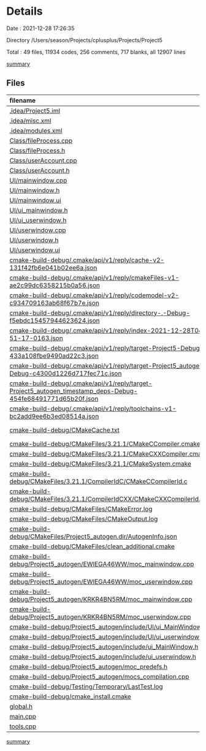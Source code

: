 # Details

Date : 2021-12-28 17:26:35

Directory /Users/season/Projects/cplusplus/Projects/Project5

Total : 49 files,  11934 codes, 256 comments, 717 blanks, all 12907 lines

[summary](results.md)

## Files
| filename | language | code | comment | blank | total |
| :--- | :--- | ---: | ---: | ---: | ---: |
| [.idea/Project5.iml](/.idea/Project5.iml) | XML | 2 | 0 | 0 | 2 |
| [.idea/misc.xml](/.idea/misc.xml) | XML | 4 | 0 | 0 | 4 |
| [.idea/modules.xml](/.idea/modules.xml) | XML | 8 | 0 | 0 | 8 |
| [Class/fileProcess.cpp](/Class/fileProcess.cpp) | C++ | 16 | 3 | 7 | 26 |
| [Class/fileProcess.h](/Class/fileProcess.h) | C++ | 20 | 3 | 6 | 29 |
| [Class/userAccount.cpp](/Class/userAccount.cpp) | C++ | 34 | 7 | 9 | 50 |
| [Class/userAccount.h](/Class/userAccount.h) | C++ | 18 | 3 | 6 | 27 |
| [UI/mainwindow.cpp](/UI/mainwindow.cpp) | C++ | 40 | 5 | 18 | 63 |
| [UI/mainwindow.h](/UI/mainwindow.h) | C++ | 18 | 3 | 11 | 32 |
| [UI/mainwindow.ui](/UI/mainwindow.ui) | XML | 32 | 0 | 1 | 33 |
| [UI/ui_mainwindow.h](/UI/ui_mainwindow.h) | C++ | 80 | 9 | 31 | 120 |
| [UI/ui_userwindow.h](/UI/ui_userwindow.h) | C++ | 48 | 7 | 13 | 68 |
| [UI/userwindow.cpp](/UI/userwindow.cpp) | C++ | 9 | 4 | 7 | 20 |
| [UI/userwindow.h](/UI/userwindow.h) | C++ | 15 | 3 | 11 | 29 |
| [UI/userwindow.ui](/UI/userwindow.ui) | XML | 68 | 0 | 1 | 69 |
| [cmake-build-debug/.cmake/api/v1/reply/cache-v2-131f42fb6e041b02ee6a.json](/cmake-build-debug/.cmake/api/v1/reply/cache-v2-131f42fb6e041b02ee6a.json) | JSON | 5,551 | 0 | 1 | 5,552 |
| [cmake-build-debug/.cmake/api/v1/reply/cmakeFiles-v1-ae2c99dc6358215b0a56.json](/cmake-build-debug/.cmake/api/v1/reply/cmakeFiles-v1-ae2c99dc6358215b0a56.json) | JSON | 1,091 | 0 | 1 | 1,092 |
| [cmake-build-debug/.cmake/api/v1/reply/codemodel-v2-c934709163ab68f67b7e.json](/cmake-build-debug/.cmake/api/v1/reply/codemodel-v2-c934709163ab68f67b7e.json) | JSON | 78 | 0 | 1 | 79 |
| [cmake-build-debug/.cmake/api/v1/reply/directory-.-Debug-f5ebdc15457944623624.json](/cmake-build-debug/.cmake/api/v1/reply/directory-.-Debug-f5ebdc15457944623624.json) | JSON | 14 | 0 | 1 | 15 |
| [cmake-build-debug/.cmake/api/v1/reply/index-2021-12-28T04-51-17-0163.json](/cmake-build-debug/.cmake/api/v1/reply/index-2021-12-28T04-51-17-0163.json) | JSON | 108 | 0 | 1 | 109 |
| [cmake-build-debug/.cmake/api/v1/reply/target-Project5-Debug-433a108fbe9490ad22c3.json](/cmake-build-debug/.cmake/api/v1/reply/target-Project5-Debug-433a108fbe9490ad22c3.json) | JSON | 385 | 0 | 1 | 386 |
| [cmake-build-debug/.cmake/api/v1/reply/target-Project5_autogen-Debug-c4300d1226d717fec71c.json](/cmake-build-debug/.cmake/api/v1/reply/target-Project5_autogen-Debug-c4300d1226d717fec71c.json) | JSON | 71 | 0 | 1 | 72 |
| [cmake-build-debug/.cmake/api/v1/reply/target-Project5_autogen_timestamp_deps-Debug-454fe68491771d65b20f.json](/cmake-build-debug/.cmake/api/v1/reply/target-Project5_autogen_timestamp_deps-Debug-454fe68491771d65b20f.json) | JSON | 58 | 0 | 1 | 59 |
| [cmake-build-debug/.cmake/api/v1/reply/toolchains-v1-bc2add9ee6b3ed08514a.json](/cmake-build-debug/.cmake/api/v1/reply/toolchains-v1-bc2add9ee6b3ed08514a.json) | JSON | 88 | 0 | 1 | 89 |
| [cmake-build-debug/CMakeCache.txt](/cmake-build-debug/CMakeCache.txt) | CMake Cache | 1,030 | 0 | 79 | 1,109 |
| [cmake-build-debug/CMakeFiles/3.21.1/CMakeCCompiler.cmake](/cmake-build-debug/CMakeFiles/3.21.1/CMakeCCompiler.cmake) | CMake | 63 | 0 | 18 | 81 |
| [cmake-build-debug/CMakeFiles/3.21.1/CMakeCXXCompiler.cmake](/cmake-build-debug/CMakeFiles/3.21.1/CMakeCXXCompiler.cmake) | CMake | 72 | 0 | 20 | 92 |
| [cmake-build-debug/CMakeFiles/3.21.1/CMakeSystem.cmake](/cmake-build-debug/CMakeFiles/3.21.1/CMakeSystem.cmake) | CMake | 10 | 0 | 6 | 16 |
| [cmake-build-debug/CMakeFiles/3.21.1/CompilerIdC/CMakeCCompilerId.c](/cmake-build-debug/CMakeFiles/3.21.1/CompilerIdC/CMakeCCompilerId.c) | C | 615 | 61 | 132 | 808 |
| [cmake-build-debug/CMakeFiles/3.21.1/CompilerIdCXX/CMakeCXXCompilerId.cpp](/cmake-build-debug/CMakeFiles/3.21.1/CompilerIdCXX/CMakeCXXCompilerId.cpp) | C++ | 603 | 63 | 130 | 796 |
| [cmake-build-debug/CMakeFiles/CMakeError.log](/cmake-build-debug/CMakeFiles/CMakeError.log) | Log | 16 | 0 | 7 | 23 |
| [cmake-build-debug/CMakeFiles/CMakeOutput.log](/cmake-build-debug/CMakeFiles/CMakeOutput.log) | Log | 272 | 0 | 43 | 315 |
| [cmake-build-debug/CMakeFiles/Project5_autogen.dir/AutogenInfo.json](/cmake-build-debug/CMakeFiles/Project5_autogen.dir/AutogenInfo.json) | JSON | 378 | 0 | 1 | 379 |
| [cmake-build-debug/CMakeFiles/clean_additional.cmake](/cmake-build-debug/CMakeFiles/clean_additional.cmake) | CMake | 9 | 0 | 2 | 11 |
| [cmake-build-debug/Project5_autogen/EWIEGA46WW/moc_mainwindow.cpp](/cmake-build-debug/Project5_autogen/EWIEGA46WW/moc_mainwindow.cpp) | C++ | 100 | 10 | 17 | 127 |
| [cmake-build-debug/Project5_autogen/EWIEGA46WW/moc_userwindow.cpp](/cmake-build-debug/Project5_autogen/EWIEGA46WW/moc_userwindow.cpp) | C++ | 75 | 8 | 16 | 99 |
| [cmake-build-debug/Project5_autogen/KRKR4BN5RM/moc_mainwindow.cpp](/cmake-build-debug/Project5_autogen/KRKR4BN5RM/moc_mainwindow.cpp) | C++ | 100 | 10 | 17 | 127 |
| [cmake-build-debug/Project5_autogen/KRKR4BN5RM/moc_userwindow.cpp](/cmake-build-debug/Project5_autogen/KRKR4BN5RM/moc_userwindow.cpp) | C++ | 75 | 8 | 16 | 99 |
| [cmake-build-debug/Project5_autogen/include/UI/ui_MainWindow.h](/cmake-build-debug/Project5_autogen/include/UI/ui_MainWindow.h) | C++ | 33 | 7 | 13 | 53 |
| [cmake-build-debug/Project5_autogen/include/UI/ui_userwindow.h](/cmake-build-debug/Project5_autogen/include/UI/ui_userwindow.h) | C++ | 48 | 7 | 13 | 68 |
| [cmake-build-debug/Project5_autogen/include/ui_MainWindow.h](/cmake-build-debug/Project5_autogen/include/ui_MainWindow.h) | C++ | 33 | 7 | 13 | 53 |
| [cmake-build-debug/Project5_autogen/include/ui_userwindow.h](/cmake-build-debug/Project5_autogen/include/ui_userwindow.h) | C++ | 48 | 7 | 13 | 68 |
| [cmake-build-debug/Project5_autogen/moc_predefs.h](/cmake-build-debug/Project5_autogen/moc_predefs.h) | C++ | 385 | 0 | 1 | 386 |
| [cmake-build-debug/Project5_autogen/mocs_compilation.cpp](/cmake-build-debug/Project5_autogen/mocs_compilation.cpp) | C++ | 2 | 1 | 1 | 4 |
| [cmake-build-debug/Testing/Temporary/LastTest.log](/cmake-build-debug/Testing/Temporary/LastTest.log) | Log | 3 | 0 | 1 | 4 |
| [cmake-build-debug/cmake_install.cmake](/cmake-build-debug/cmake_install.cmake) | CMake | 42 | 0 | 8 | 50 |
| [global.h](/global.h) | C++ | 17 | 3 | 7 | 27 |
| [main.cpp](/main.cpp) | C++ | 12 | 5 | 5 | 22 |
| [tools.cpp](/tools.cpp) | C++ | 37 | 12 | 8 | 57 |

[summary](results.md)